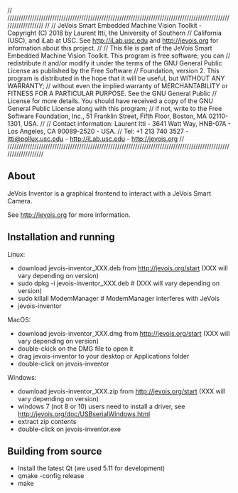 // ///////////////////////////////////////////////////////////////////////////////////////////////////////////////////
//
// JeVois Smart Embedded Machine Vision Toolkit - Copyright (C) 2018 by Laurent Itti, the University of Southern
// California (USC), and iLab at USC. See http://iLab.usc.edu and http://jevois.org for information about this project.
//
// This file is part of the JeVois Smart Embedded Machine Vision Toolkit.  This program is free software; you can
// redistribute it and/or modify it under the terms of the GNU General Public License as published by the Free Software
// Foundation, version 2.  This program is distributed in the hope that it will be useful, but WITHOUT ANY WARRANTY;
// without even the implied warranty of MERCHANTABILITY or FITNESS FOR A PARTICULAR PURPOSE.  See the GNU General Public
// License for more details.  You should have received a copy of the GNU General Public License along with this program;
// if not, write to the Free Software Foundation, Inc., 51 Franklin Street, Fifth Floor, Boston, MA 02110-1301, USA.
//
// Contact information: Laurent Itti - 3641 Watt Way, HNB-07A - Los Angeles, CA 90089-2520 - USA.
// Tel: +1 213 740 3527 - itti@pollux.usc.edu - http://iLab.usc.edu - http://jevois.org
// ///////////////////////////////////////////////////////////////////////////////////////////////////////////////////

About
-----

JeVois Inventor is a graphical frontend to interact with a JeVois Smart Camera.

See http://jevois.org for more information.


Installation and running
------------------------

Linux:
- download jevois-inventor_XXX.deb from http://jevois.org/start (XXX will vary depending on version)
- sudo dpkg -i jevois-inventor_XXX.deb   # (XXX will vary depending on version)
- sudo killall ModemManager  # ModemManager interferes with JeVois
- jevois-inventor

MacOS:
- download jevois-inventor_XXX.dmg from http://jevois.org/start (XXX will vary depending on version)
- double-ckick on the DMG file to open it
- drag jevois-inventor to your desktop or Applications folder
- double-click on jevois-inventor

Windows:
- download jevois-inventor_XXX.zip from http://jevois.org/start (XXX will vary depending on version)
- windows 7 (not 8 or 10) users need to install a driver, see http://jevois.org/doc/USBserialWindows.html
- extract zip contents
- double-click on jevois-inventor.exe

Building from source
--------------------

- Install the latest Qt (we used 5.11 for development)
- qmake -config release
- make
